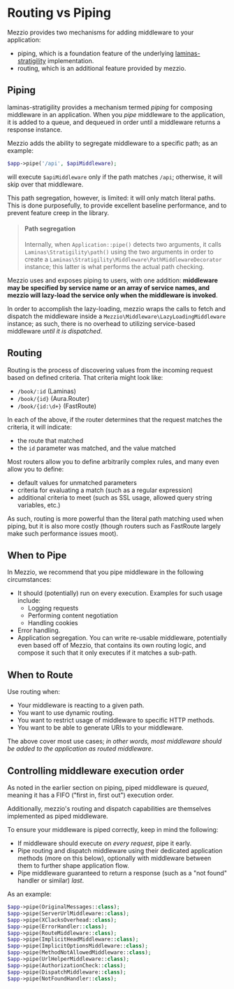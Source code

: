 # Routing vs Piping

Mezzio provides two mechanisms for adding middleware to your
application:

- piping, which is a foundation feature of the underlying
  [laminas-stratigility](https://docs.laminas.dev/laminas-stratigility/)
  implementation.
- routing, which is an additional feature provided by mezzio.

## Piping

laminas-stratigility provides a mechanism termed *piping* for composing middleware
in an application. When you *pipe* middleware to the application, it is added to
a queue, and dequeued in order until a middleware returns a response instance.

Mezzio adds the ability to segregate middleware to a specific path; as an
example:

```php
$app->pipe('/api', $apiMiddleware);
```

will execute `$apiMiddleware` only if the path matches `/api`; otherwise, it
will skip over that middleware.

This path segregation, however, is limited: it will only match literal paths.
This is done purposefully, to provide excellent baseline performance, and to
prevent feature creep in the library.

> #### Path segregation
>
> Internally, when `Application::pipe()` detects two arguments, it calls
> `Laminas\Stratigility\path()` using the two arguments in order to create a
> `Laminas\Stratigility\Middleware\PathMiddlewareDecorator` instance; this latter is
> what performs the actual path checking.

Mezzio uses and exposes piping to users, with one addition: **middleware may
be specified by service name or an array of service names, and mezzio
will lazy-load the service only when the middleware is invoked**.

In order to accomplish the lazy-loading, mezzio wraps the calls to
fetch and dispatch the middleware inside a
`Mezzio\Middleware\LazyLoadingMiddleware` instance; as such, there is
no overhead to utilizing service-based middleware _until it is dispatched_.

## Routing

Routing is the process of discovering values from the incoming request based on
defined criteria. That criteria might look like:

- `/book/:id` (Laminas)
- `/book/{id}` (Aura.Router)
- `/book/{id:\d+}` (FastRoute)

In each of the above, if the router determines that the request matches the
criteria, it will indicate:

- the route that matched
- the `id` parameter was matched, and the value matched

Most routers allow you to define arbitrarily complex rules, and many even allow
you to define:

- default values for unmatched parameters
- criteria for evaluating a match (such as a regular expression)
- additional criteria to meet (such as SSL usage, allowed query string
  variables, etc.)

As such, routing is more powerful than the literal path matching used when
piping, but it is also more costly (though routers such as FastRoute largely
make such performance issues moot).

## When to Pipe

In Mezzio, we recommend that you pipe middleware in the following
circumstances:

- It should (potentially) run on every execution. Examples for such usage
  include:
    - Logging requests
    - Performing content negotiation
    - Handling cookies
- Error handling.
- Application segregation. You can write re-usable middleware, potentially even
  based off of Mezzio, that contains its own routing logic, and compose it
  such that it only executes if it matches a sub-path.

## When to Route

Use routing when:

- Your middleware is reacting to a given path.
- You want to use dynamic routing.
- You want to restrict usage of middleware to specific HTTP methods.
- You want to be able to generate URIs to your middleware.

The above cover most use cases; *in other words, most middleware should be added
to the application as routed middleware*.

## Controlling middleware execution order

As noted in the earlier section on piping, piped middleware is *queued*, meaning
it has a FIFO ("first in, first out") execution order.

Additionally, mezzio's routing and dispatch capabilities are themselves
implemented as piped middleware.

To ensure your middleware is piped correctly, keep in mind the following:

- If middleware should execute on _every request_, pipe it early.
- Pipe routing and dispatch middleware using their dedicated application methods
  (more on this below), optionally with middleware between them to further shape
  application flow.
- Pipe middleware guaranteed to return a response (such as a "not found" handler
  or similar) _last_.

As an example:

```php
$app->pipe(OriginalMessages::class);
$app->pipe(ServerUrlMiddleware::class);
$app->pipe(XClacksOverhead::class);
$app->pipe(ErrorHandler::class);
$app->pipe(RouteMiddleware::class);
$app->pipe(ImplicitHeadMiddleware::class);
$app->pipe(ImplicitOptionsMiddleware::class);
$app->pipe(MethodNotAllowedMiddleware::class);
$app->pipe(UrlHelperMiddleware::class);
$app->pipe(AuthorizationCheck::class);
$app->pipe(DispatchMiddleware::class);
$app->pipe(NotFoundHandler::class);
```
